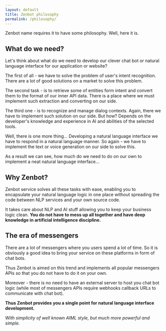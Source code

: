 ```yaml
---
layout: default
title: Zenbot philosophy
permalink: /philosophy/
---
```


Zenbot name requires it to have some philosophy. Well, here it is.

## What do we need?
Let\'s think about what do we need to develop our clever chat bot or natural language interface for our application or website?

The first of all - we have to solve the problem of user\'s intent recognition.
There are a lot of good solutions on a market to solve this problem.

The second task - is to retrieve some of entities form intent and convert them to the format of our inner API data.
There is a place where we must implement such extraction and converting on our side.

The third one - is to recognize and manage dialog contexts.
Again, there we have to implement such solution on our side. But how?
Depends on the developer\'s knowledge and experience in AI and abilities of the selected tools.

Well, there is one more thing...
Developing a natural language interface we have to respond in a natural language manner.
So again - we have to implement the text or voice generation on our side to solve this.

As a result we can see, how much do we need to do on our own to implement a neat natural language interface...

## Why Zenbot?
Zenbot service solves all these tasks with ease, enabling you to encapsulate your natural language logic in one place without spreading the code between NLP services and your own source code.

It takes care about NLP and AI stuff allowing you to keep your business logic clean.
**You do not have to mess up all together and have deep knowledge in artificial intelligence discipline.**

## The era of messengers
There are a lot of messengers where you users spend a lot of time.
So it is obviously a good idea to bring your service on these platforms in form of chat bots.

Thus Zenbot is aimed on this trend and implements all popular messengers APIs so that you do not have to do it on your own.

Moreover - there is no need to have an external server to host you chat bot logic (while most of messengers APIs require webhooks callback URLs to communicate with chat bot).

**Thus Zenbot provides you a single point for natural language interface development.**

_With simplicity of well known AIML style, but much more powerful and simple._